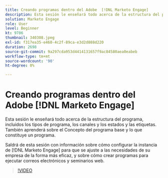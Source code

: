 ```yaml
---
title: Creando programas dentro del Adobe  [!DNL Marketo Engage]
description: Esta sesión le enseñará todo acerca de la estructura del programa, incluidos los tipos de programa, los canales y los estados y las etiquetas.
solution: Marketo Engage
role: User
level: Beginner
kt: 9706
thumbnail: 340308.jpeg
exl-id: f317ea35-e460-4c2f-89ca-e3d2d088d220
duration: 2698
source-git-commit: 9a297cda953d4414131657f9ac84580aea0eabeb
workflow-type: tm+mt
source-wordcount: '90'
ht-degree: 0%

---
```


# Creando programas dentro del Adobe [!DNL Marketo Engage]

Esta sesión le enseñará todo acerca de la estructura del programa, incluidos los tipos de programa, los canales y los estados y las etiquetas. También aprenderá sobre el Concepto del programa base y lo que constituye un programa.

Saldrá de esta sesión con información sobre cómo configurar la instancia de [!DNL Marketo Engage] para que se ajuste a las necesidades de su empresa de la forma más eficaz, y sobre cómo crear programas para ejecutar correos electrónicos y seminarios web.

>[!VIDEO](https://video.tv.adobe.com/v/340308/?quality=12&learn=on)
